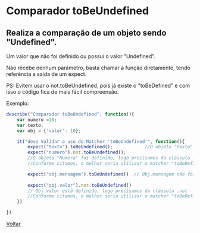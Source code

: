 # Comparador toBeUndefined
## Realiza a comparação de um objeto sendo "Undefined".

Um valor que não foi definido ou possui o valor "Undefined". 

Não recebe nenhum parâmetro, basta chamar a função diretamente, tendo referência a saída de um expect.

PS: Evitem usar o not.toBeUndefined, pois já existe o "toBeDefined" e com isso o código fica de mais fácil compreensão.

Exemplo:

```js
describe("Comparador toBeUndefined", function(){
    var numero =10;
    var texto;
    var obj = {'valor': 10};

    it("deve Validar o uso do Matcher 'toBeUndefined'", function(){
        expect("texto").toBeUndefined();            //O objeto "texto" não foi definido, a validação será Válida.
        expect("numero").not.toBeUndefined(); 
        //O objeto "Numero" foi definido, logo precisamos da cláusula .not
        //Conforme citamos, o melhor seria utilizar o matcher "toBeDefined".

        expect("obj.mensagem").toBeUndefined()  // Obj.mensagem não foi definido, logo será Válido o teste.
        
        expect("obj.valor").not.toBeUndefined() 
        // Obj.valor está definido, logo precisamos da cláusula .not
        //Conforme citamos, o melhor seria utilizar o matcher "toBeDefined".
    })

})

```

[Voltar](https://github.com/andresilveiraleite/jasmine_nodejs/blob/master/docs/comparadores/Comparadores.md)  
